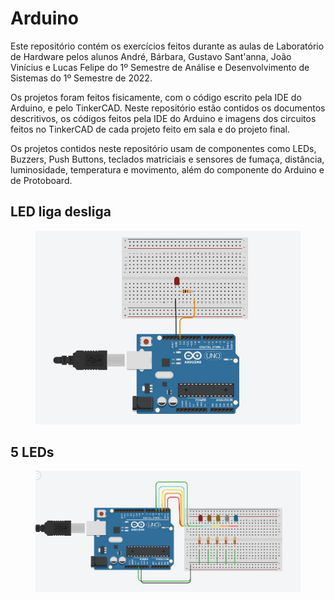 # Arduino

<p>Este repositório contém os exercícios feitos durante as aulas de Laboratório de Hardware pelos alunos André, Bárbara, Gustavo Sant'anna, João Vinícius e Lucas Felipe do 1º Semestre de Análise e Desenvolvimento de Sistemas do 1º Semestre de 2022.</p>
<p>Os projetos foram feitos fisicamente, com o código escrito pela IDE do Arduino, e pelo TinkerCAD. Neste repositório estão contidos os documentos descritivos, os códigos feitos pela IDE do Arduino e imagens dos circuitos feitos no TinkerCAD de cada projeto feito em sala e do projeto final.</p>
<p>Os projetos contidos neste repositório usam de componentes como LEDs, Buzzers, Push Buttons, teclados matriciais e sensores de fumaça, distância, luminosidade, temperatura e movimento, além do componente do Arduino e de Protoboard.</p> 

## LED liga desliga
<figure>
  <img src="LED Liga-Desliga/LED_liga_desliga.jpg"></img>
</figure>
<h2>5 LEDs</h2>
<figure>
  <img src="5 LEDs/cinco_leds.jpg"></img>
</figure>
